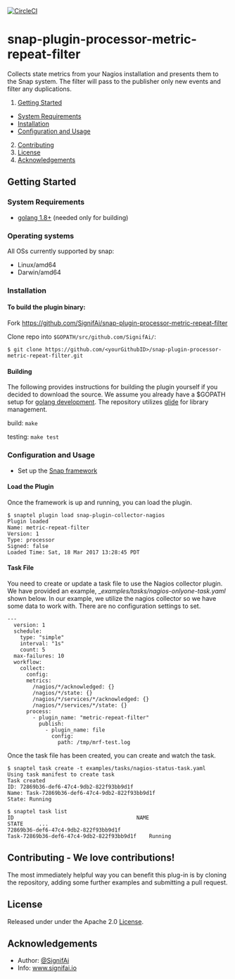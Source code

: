 [![CircleCI](https://circleci.com/gh/SignifAi/snap-plugin-processor-metric-repeat-filter.svg?style=svg)](https://circleci.com/gh/SignifAi/snap-plugin-processor-metric-repeat-filter)

# snap-plugin-processor-metric-repeat-filter
Collects state metrics from your Nagios installation
and presents them to the Snap system. The filter will pass to the publisher only new events and filter any duplications.

1. [Getting Started](#getting-started)
  * [System Requirements](#system-requirements)
  * [Installation](#installation)
  * [Configuration and Usage](#configuration-and-usage)
2. [Contributing](#contributing)
3. [License](#license-and-authors)
4. [Acknowledgements](#acknowledgements)

## Getting Started
### System Requirements 
* [golang 1.8+](https://golang.org/dl/) (needed only for building)

### Operating systems
All OSs currently supported by snap:
* Linux/amd64
* Darwin/amd64

### Installation

#### To build the plugin binary:
Fork https://github.com/SignifAi/snap-plugin-processor-metric-repeat-filter

Clone repo into `$GOPATH/src/github.com/SignifAi/`:

```
$ git clone https://github.com/<yourGithubID>/snap-plugin-processor-metric-repeat-filter.git
```


#### Building
The following provides instructions for building the plugin yourself if
you decided to download the source. We assume you already have a $GOPATH
setup for [golang development](https://golang.org/doc/code.html). The
repository utilizes [glide](https://github.com/Masterminds/glide) for
library management.

build:
  `make`

testing:
  `make test`

### Configuration and Usage
* Set up the [Snap framework](https://github.com/intelsdi-x/snap/blob/master/README.md#getting-started)

#### Load the Plugin
Once the framework is up and running, you can load the plugin.

```
$ snaptel plugin load snap-plugin-collector-nagios
Plugin loaded
Name: metric-repeat-filter
Version: 1
Type: processor
Signed: false
Loaded Time: Sat, 18 Mar 2017 13:28:45 PDT
```

#### Task File
You need to create or update a task file to use the Nagios collector
plugin. We have provided an example, __examples/tasks/nagios-onlyone-task.yaml_ shown below. In
our example, we utilize the nagios collector so we have some data to
work with. There are no configuration settings to set.


```
---
  version: 1
  schedule:
    type: "simple"
    interval: "1s"
    count: 5
  max-failures: 10
  workflow:
    collect:
      config:
      metrics:
        /nagios/*/acknowledged: {} 
        /nagios/*/state: {}
        /nagios/*/services/*/acknowledged: {}
        /nagios/*/services/*/state: {}
      process:
        - plugin_name: "metric-repeat-filter"
          publish:
            - plugin_name: file
              config:
                path: /tmp/mrf-test.log
```

Once the task file has been created, you can create and watch the task.

```
$ snaptel task create -t examples/tasks/nagios-status-task.yaml
Using task manifest to create task
Task created
ID: 72869b36-def6-47c4-9db2-822f93bb9d1f
Name: Task-72869b36-def6-47c4-9db2-822f93bb9d1f
State: Running

$ snaptel task list
ID                                       NAME
STATE     ...
72869b36-def6-47c4-9db2-822f93bb9d1f
Task-72869b36-def6-47c4-9db2-822f93bb9d1f    Running
```

## Contributing  - We love contributions!

The most immediately helpful way you can benefit this plug-in is by cloning the repository, adding some further examples and submitting a pull request.

## License
Released under under the Apache 2.0 [License](LICENSE).

## Acknowledgements
* Author: [@SignifAi](https://github.com/SignifAi/)
* Info: www.signifai.io
